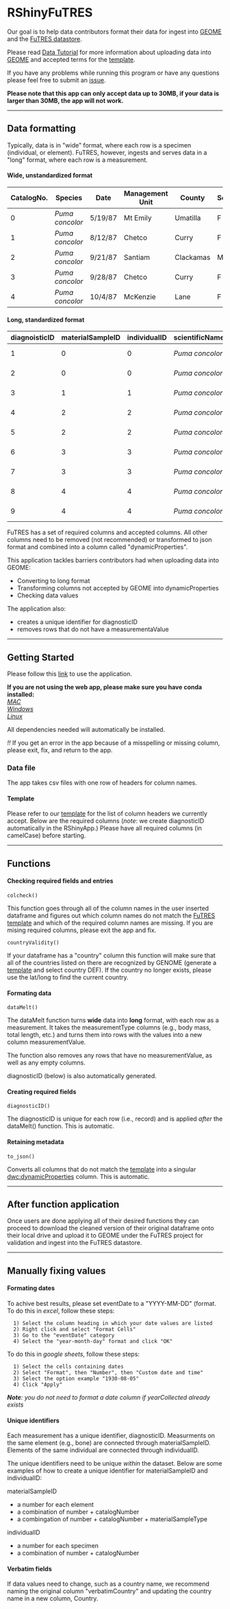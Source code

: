 # RShinyFuTRES

Our goal is to help data contributors format their data for ingest into <a href="https://geome-db.org/about">GEOME</a> and the <a href="https://futres-data-interface.netlify.app/">FuTRES datastore</a>.

Please read <a href="https://futres.org/data_tutorial/">Data Tutorial</a> for more information about uploading data into <a href="https://geome-db.org/">GEOME</a> and accepted terms for the <a href="https://raw.githubusercontent.com/futres/template/910ecba9dd8159793a674de4fa5d582a40ebf8f7/template.csv">template</a>.

If you have any problems while running this program or have any questions please feel free to submit an <a href="https://github.com/futres/RShinyFuTRES/issues/new">issue</a>.

<b>Please note that this app can only accept data up to 30MB, if your data is larger than 30MB, the app will not work.</b>

-----------------------------------------------------------------------------------------------------------------------

## Data formatting

Typically, data is in "wide" format, where each row is a specimen (individual, or element). FuTRES, however, ingests and serves data in a "long" format, where each row is a measurement.

#### Wide, unstandardized format
CatalogNo. | Species | Date | Management Unit | County | Sex | Age | Status | Weight | Length 
---- | ---- | ---- | ---- | ---- | ---- | ---- | ---- | ---- | ---- 
0 | <i>Puma concolor</i> | 5/19/87 | Mt Emily | Umatilla | F | 4 | A | 105.0 | 75.0 
1 | <i>Puma concolor</i> |  8/12/87 | Chetco | Curry | F | 5 | A | 64.0 | NaN 
2 | <i>Puma concolor</i> |  9/21/87 | Santiam | Clackamas | M | 2 | A | 116.0 | 76.0 
3 | <i>Puma concolor</i> |  9/28/87 | Chetco | Curry | F | 3 | A | 74.0 | 70.0 
4 | <i>Puma concolor</i> |  10/4/87 | McKenzie | Lane | F | 2 | A | 76.0 | 73.0 

#### Long, standardized format
diagnoisticID | materialSampleID | individualID | scientificName | CatalogNumber | eventDate | yearCollected | sex | age | materialSampleType | measurementValue | measurementType | measurementUnit | verbatimLocality | yearCollected 
---- | ---- | ---- | ---- | ---- | ---- | ---- | ---- | ---- | ---- | ---- | ---- | ---- | ---- | ---- 
1 | 0 | 0 | <i>Puma concolor</i> | 0 | 1987-05-19 | 1987 | female | 4 | whole organism | 47627.2 | body mass | g | Mt Emily, Umatilla 
2 | 0 | 0 | <i>Puma concolor</i> | 0 | 1987-05-19 | 1987 |  female | 4 | whole organism | 1905.0 | body length | mm | Mt Emily, Umatilla 
3 | 1 | 1 | <i>Puma concolor</i> | 1 | 1987-08-12 | 1987 |  female | 5 | whole organism | 29023.0 | body mass | g | Chetco, Curry 
4 | 2 | 2 | <i>Puma concolor</i> | 2 | 1987-09-21 | 1987 |  male | 2 | whole organism | 52616.7 | body mass | g | Santiam, Clackamas 
5 | 2 | 2 | <i>Puma concolor</i> | 2 | 1987-09-21 | 1987 |  male | 2 | whole organism | 1930.4 | body length | mm | Santiam, Clackamas 
6 | 3 | 3 | <i>Puma concolor</i> | 3 | 1987-09-28 | 1987 |  female | 3 | whole organism | 33565.8 | body mass | g | Chetco, Curry 
7 | 3 | 3 | <i>Puma concolor</i> | 3 | 1987-09-28 | 1987 |  female | 3 | whole organism | 1778.0 | body length | mm | Chetco, Curry 
8 | 4 | 4 | <i>Puma concolor</i> | 4 | 1987-10-04 | 1987 |  female | 2 | whole organism | 34473.0 | body mass | g | McKenzie, Lane 
9 | 4 | 4 | <i>Puma concolor</i> | 4 | 1987-10-04 | 1987 |  female | 2 | whole organism | 1854.2 | body length | mm | McKenzie, Lane 

FuTRES has a set of required columns and accepted columns. All other columns need to be removed (not recommended) or transformed to json format and combined into a column called "dynamicProperties".

This application tackles barriers contributors had when uploading data into GEOME:
- Converting to long format
- Transforming columns not accepted by GEOME into dynamicProperties
- Checking data values

The application also:
- creates a unique identifier for diagnosticID
- removes rows that do not have a measurementaValue

-----------------------------------------------------------------------------------------------------------------------

## Getting Started

Please follow this <a href="https://futres.shinyapps.io/pyConvApp/">link</a> to use the application.

**If you are not using the web app, please make sure you have conda installed:** <br>
*<a href="https://docs.conda.io/projects/conda/en/latest/user-guide/install/macos.html">MAC</a>*<br>
*<a href="https://docs.conda.io/projects/conda/en/latest/user-guide/install/windows.html">Windows</a>*<br>
*<a href="https://docs.conda.io/projects/conda/en/latest/user-guide/install/linux.html">Linux</a>*<br>

All dependencies needed will automatically be installed.

*!!* If you get an error in the app because of a misspelling or missing column, please exit, fix, and return to the app.

### Data file

The app takes csv files with one row of headers for column names.

#### Template

Please refer to our <a href="https://github.com/futres/template/blob/master/template.csv">template</a> for the list of column headers we currently accept. Below are the required columns (<i>note</i>: we create diagnosticID automatically in the RShinyApp.)
Please have all required columns (in camelCase) before starting.

-----------------------------------------------------------------------------------------------------------------------

## Functions

#### Checking required fields and entries

```
colcheck()
```
This function goes through all of the column names in the user inserted dataframe and figures out which column names do not match the <a href="https://github.com/futres/template/blob/master/template.csv">FuTRES template</a> and which of the required column names are missing. If you are mising required columns, please exit the app and fix.

```
countryValidity()
```
If your dataframe has a "country" column this function will make sure that all of the countries listed on there are recognized by GENOME (generate a <a href="https://futres.org/data_tutorial/#Generating%20a%20template">template</a> and select country DEF). If the country no longer exists, please use the lat/long to find the current country.

#### Formating data

```
dataMelt()
```
The dataMelt function turns <b>wide</b> data into <b>long</b> format, with each row as a measurement. It takes the measurementType columns (e.g., body mass, total length, etc.) and turns them into rows with the values into a new column measurementValue.

The function also removes any rows that have no measurementValue, as well as any empty columns.

diagnosticID (below) is also automatically generated.

#### Creating required fields

```
diagnosticID()
```
The diagnosticID is unique for each row (i.e., record) and is applied <i>after</i> the dataMelt() function. This is automatic.

#### Retaining metadata
            
```
to_json()
```
Converts all columns that do not match the <a href="https://github.com/futres/template/blob/master/template.csv">template</a> into a singular <a href="https://dwc.tdwg.org/list/#dwc_dynamicProperties">dwc:dynamicProperties</a> column. This is automatic.

-----------------------------------------------------------------------------------------------------------------------

## After function application
            
Once users are done applying all of their desired functions they can proceed to download the cleaned version of their original dataframe onto their local drive and upload it to GEOME under the FuTRES project for validation and ingest into the FuTRES datastore.

-----------------------------------------------------------------------------------------------------------------------
## Manually fixing values

#### Formating dates
            
To achive best results, please set eventDate to a "YYYY-MM-DD" (format. To do this in <i>excel</i>, follow these steps:

      1) Select the column heading in which your date values are listed 
      2) Right click and select "Format Cells"
      3) Go to the "eventDate" category
      4) Select the "year-month-day" format and click "OK"
      
 To do this in <i>google sheets</i>, follow these steps:
 
      1) Select the cells containing dates
      2) Select "Format", then "Number", then "Custom date and time"
      3) Select the option example "1930-08-05"
      4) Click "Apply"
            
<i><b>Note</b>: you do not need to format a date column if yearCollected already exists</i>

#### Unique identifiers

Each measurement has a unique identifier, diagnosticID. Measurments on the same element (e.g., bone) are connected through materialSampleID. Elements of the same individual are connected through individualID.

The unique identifiers need to be unique <i>within</i> the dataset. Below are some examples of how to create a unique identifier for materialSampleID and individualID:

materialSampleID
- a number for each element
- a combination of number + catalogNumber
- a combingation of number + catalogNumber + materialSampleType

individualID
- a number for each specimen
- a combination of number + catalogNumber

#### Verbatim fields

If data values need to change, such as a country name, we recommend naming the original column "verbatimCountry" and updating the country name in a new column, Country.
